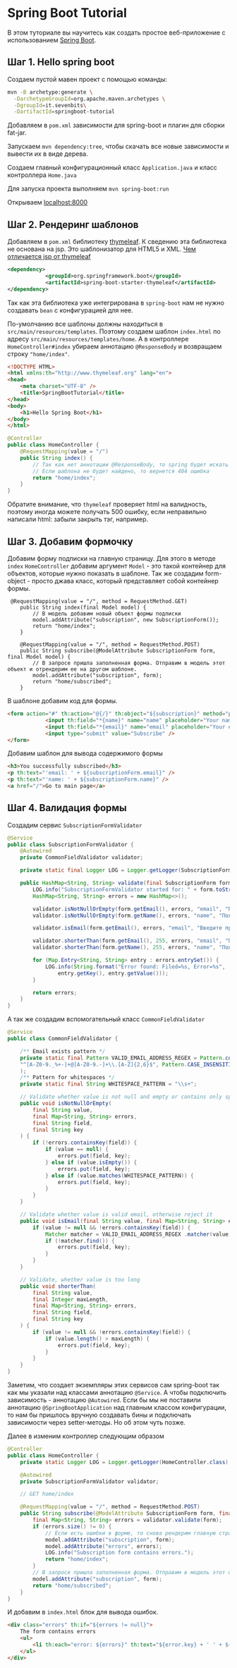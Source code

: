 # Spring Boot Tutorial

В этом туториале вы научитесь как создать простое веб-приложение с использованием [Spring Boot](http://projects.spring.io/spring-boot/).

## Шаг 1. Hello spring boot

Создаем пустой мавен проект с помощью команды:
```sh
mvn -B archetype:generate \
  -DarchetypeGroupId=org.apache.maven.archetypes \
  -DgroupId=it.sevenbits\
  -DartifactId=springboot-tutorial
```

Добавляем в `pom.xml`  зависимости для spring-boot и плагин для сборки fat-jar.

Запускаем `mvn dependency:tree`, чтобы скачать все новые зависимости и вывести их в виде дерева.

Создаем главный конфигурационный класс `Application.java` и класс контроллера `Home.java`

Для запуска проекта выполняем ```mvn spring-boot:run```

Открываем [localhost:8000](http://localhost:8080/) 

## Шаг 2. Рендеринг шаблонов

Добавляем в `pom.xml` библиотеку [thymeleaf](http://www.thymeleaf.org/). К сведению эта библиотека не основана на jsp. Это шаблонизатор для HTML5 и XML.  [Чем отличается jsp от thymeleaf](https://spring.io/blog/2012/10/30/spring-mvc-from-jsp-and-tiles-to-thymeleaf)

```xml
<dependency>
            <groupId>org.springframework.boot</groupId>
            <artifactId>spring-boot-starter-thymeleaf</artifactId>
</dependency>
```

Так как эта библиотека уже интегрирована в `spring-boot` нам не нужно создавать `bean` с конфигурацией для нее. 

По-умолчанию все шаблоны должны находиться в `src/main/resources/templates`. Поэтому создаем шаблон `index.html` по адресу `src/main/resources/templates/home`. А в контроллере `HomeController#index` убираем аннотацию `@ResponseBody` и возвращаем строку `"home/index"`. 

```html
<!DOCTYPE HTML>
<html xmlns:th="http://www.thymeleaf.org" lang="en">
<head>
    <meta charset="UTF-8" />
    <title>SpringBootTutorial</title>
</head>
<body>
    <h1>Hello Spring Boot</h1>
</body>
</html>
```

```java
@Controller
public class HomeController {
    @RequestMapping(value = "/")
    public String index() {
        // Так как нет аннотации @ResponseBody, то spring будет искать шаблон по адресу home/index
        // Если шаблона не будет найдено, то вернется 404 ошибка
        return "home/index";
    }
}
```

Обратите внимание, что `thymeleaf` проверяет html на валидность, поэтому иногда можете получать 500 ошибку, если неправильно написали html: забыли закрыть тэг, например.

## Шаг 3. Добавим формочку

Добавим форму подписки на главную страницу. Для этого в методе `index` `HomeController` добавим аргумент  `Model` - это такой контейнер для объектов, которые нужно показать в шаблоне. Так же создадим form-object - просто джава класс, который представляет собой контейнер формы. 
 
```
 @RequestMapping(value = "/", method = RequestMethod.GET)
    public String index(final Model model) {
        // В модель добавим новый объект формы подписки
        model.addAttribute("subscription", new SubscriptionForm());
        return "home/index";
    }

    @RequestMapping(value = "/", method = RequestMethod.POST)
    public String subscribe(@ModelAttribute SubscriptionForm form, final Model model) {
        // В запросе пришла заполненная форма. Отправим в модель этот объект и отрендерим ее на другом шаблоне.
        model.addAttribute("subscription", form);
        return "home/subscribed";
    }
```
 
В шаблоне добавим код для формы.

```html
<form action="#" th:action="@{/}" th:object="${subscription}" method="post">
            <input th:field="*{name}" name="name" placeholder="Your name" type="text" />
            <input th:field="*{email}" name="email" placeholder="Your email" type="text"/>
            <input type="submit" value="Subscribe" />
</form>
```

Добавим шаблон для вывода содержимого формы
```html
<h3>You successfully subscribed</h3>
<p th:text="'email: ' + ${subscriptionForm.email}" />
<p th:text="'name: ' + ${subscriptionForm.name}" />
<a href="/">Go to main page</a>
```

## Шаг 4. Валидация формы

Создадим сервис `SubscriptionFormValidator`

```java
@Service
public class SubscriptionFormValidator {
    @Autowired
    private CommonFieldValidator validator;

    private static final Logger LOG = Logger.getLogger(SubscriptionFormValidator.class);

    public HashMap<String, String> validate(final SubscriptionForm form) {
        LOG.info("SubscriptionFormValidator started for: " + form.toString());
        HashMap<String, String> errors = new HashMap<>();

        validator.isNotNullOrEmpty(form.getEmail(), errors, "email", "Поле не должно быть пустым");
        validator.isNotNullOrEmpty(form.getName(), errors, "name", "Поле не должно быть пустым");

        validator.isEmail(form.getEmail(), errors, "email", "Введите правильный email");

        validator.shorterThan(form.getEmail(), 255, errors, "email", "Поле должно быть кроче чем 255 символов");
        validator.shorterThan(form.getName(), 255, errors, "name", "Поле должно быть кроче чем 255 символов");

        for (Map.Entry<String, String> entry : errors.entrySet()) {
            LOG.info(String.format("Error found: Filed=%s, Error=%s",
                entry.getKey(), entry.getValue()));
        }

        return errors;
    }
}
```

А так же создадим вспомогательный класс `CommonFieldValidator`

```java
@Service
public class CommonFieldValidator {

    /** Email exists pattern */
    private static final Pattern VALID_EMAIL_ADDRESS_REGEX = Pattern.compile(
    "^[A-Z0-9._%+-]+@[A-Z0-9.-]+\\.[A-Z]{2,6}$", Pattern.CASE_INSENSITIVE
    );
    /** Pattern for whitespaces */
    private static final String WHITESPACE_PATTERN = "\\s+";

    // Validate whether value is not null and empty or contains only spaces, otherwise reject it
    public void isNotNullOrEmpty(
        final String value,
        final Map<String, String> errors,
        final String field,
        final String key
    ) {
        if (!errors.containsKey(field)) {
            if (value == null) {
                errors.put(field, key);
            } else if (value.isEmpty()) {
                errors.put(field, key);
            } else if (value.matches(WHITESPACE_PATTERN)) {
                errors.put(field, key);
            }
        }
    }

    // Validate whether value is valid email, otherwise reject it
    public void isEmail(final String value, final Map<String, String> errors, final String field, final String key) {
        if (value != null && !errors.containsKey(field)) {
            Matcher matcher = VALID_EMAIL_ADDRESS_REGEX .matcher(value);
            if (!matcher.find()) {
                errors.put(field, key);
            }
        }
    }

    // Validate, whether value is too long
    public void shorterThan(
        final String value,
        final Integer maxLength,
        final Map<String, String> errors,
        final String field,
        final String key
    ) {
        if (value != null && !errors.containsKey(field)) {
            if (value.length() > maxLength) {
                errors.put(field, key);
            }
        }
    }
}
```

Заметим, что создает экземпляры этих сервисов сам spring-boot так как мы указали над классами аннотацию `@Service`. А чтобы подключить зависимость - аннотацию `@Autowired`. Если бы мы не поставили аннотацию `@SpringBootApplication` над главным классом конфигурации, то нам бы пришлось вручную создавать бины и подключать зависимости через setter-методы. Но об этом чуть позже.

Далее в изменим контроллер следующим образом

```java
@Controller
public class HomeController {
    private static Logger LOG = Logger.getLogger(HomeController.class);

    @Autowired
    private SubscriptionFormValidator validator;

    // GET home/index

    @RequestMapping(value = "/", method = RequestMethod.POST)
    public String subscribe(@ModelAttribute SubscriptionForm form, final Model model) {
        final Map<String, String> errors = validator.validate(form);
        if (errors.size() != 0) {
            // Если есть ошибки в форме, то снова рендерим главную страницу
            model.addAttribute("subscription", form);
            model.addAttribute("errors", errors);
            LOG.info("Subscription form contains errors.");
            return "home/index";
        }
        // В запросе пришла заполненная форма. Отправим в модель этот объект и отрендерим ее на другом шаблоне.
        model.addAttribute("subscription", form);
        return "home/subscribed";
    }
}
```

И добавим в `index.html` блок для вывода ошибок.

```html
<div class="errors" th:if="${errors != null}">
	The form contains errors
	<ul>
	    <li th:each="error: ${errors}" th:text="${error.key} + ' ' + ${error.value}"></li>
	</ul>
</div>
```
